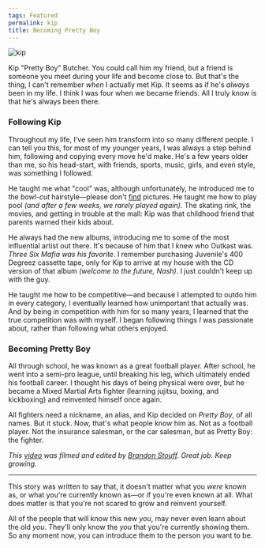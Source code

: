 ```yaml
---
tags: Featured
permalink: kip
title: Becoming Pretty Boy
---
```


![kip][image-1]

Kip "Pretty Boy" Butcher. You could call him my friend, but a friend is someone you meet during your life and become close to. But that's the thing, I can't remember *when* I actually met Kip. It seems as if he's *always* been in my life. I think I was four when we became friends. All I truly know is that he's always been there.

### Following Kip

Throughout my life, I've seen him transform into so many different people. I can tell you this, for most of my younger years, I was always a step behind him, following and copying every move he'd make. He's a few years older than me, so his head-start, with friends, sports, music, girls, and even style, was something I followed. 

He taught me what "cool" was, although unfortunately, he introduced me to the *bowl-cut* hairstyle—please don't [find][1] pictures. He taught me how to play pool *(and after a few weeks, we rarely played again)*. The skating rink, the movies, and getting in trouble at the mall: Kip was that childhood friend that parents warned their kids about.

He always had the new albums, introducing me to some of the most influential artist out there. It's because of him that I knew who Outkast was. *Three Six Mafia was his favorite*. I remember purchasing Juvenile's 400 Degreez cassette tape, only for Kip to arrive at my house with the CD version of that album *(welcome to the future, Nash)*. I just couldn't keep up with the guy. 

He taught me how to be competitive—and because I attempted to outdo him in every category, I eventually learned how unimportant that actually was. And by being in competition with him for so many years, I learned that the true competition was with myself. I began following things *I* was passionate about, rather than following what others enjoyed. 

### Becoming Pretty Boy

All through school, he was known as a great football player. After school, he went into a semi-pro league, until breaking his leg, which ultimately ended his football career. I thought his days of being physical were over, but he became a Mixed Martial Arts fighter (learning jujitsu, boxing, and kickboxing) and reinvented himself once again. 

All fighters need a nickname, an alias, and Kip decided on *Pretty Boy*, of all names. But it stuck. Now, that's what people know him as. Not as a football player. Not the insurance salesman, or the car salesman, but as Pretty Boy: the fighter. 

*This [video][2] was filmed and edited by [Brandon Stouff][3]. Great job. Keep growing.*


- - -

This story was written to say that, it doesn't matter what you *were* known as, or what you're currently known as—or if you're even known at all. What does matter is that you're not scared to grow and reinvent yourself.

All of the people that will know this new *you*, may never even learn about the old *you*. They'll only know the *you* that you're currently showing them. So any moment now, you can introduce them to the person you want to be.

[1]:	http://nashp.com/content/images/2014/Aug/996156_10100138476434604_1392734835413233779_n.jpg
[2]:	http://youtu.be/4YCpoufqnp0
[3]:	https://www.youtube.com/channel/UCRgG4HctI_T37aG4PXwL13g

[image-1]:	http://f.cl.ly/items/0D1d0i1y0y3A0o3v3N0Y/Image.jpg